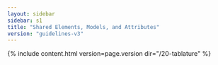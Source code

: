 ```yaml
---
layout: sidebar
sidebar: s1
title: "Shared Elements, Models, and Attributes"
version: "guidelines-v3"
---
```

{% include content.html version=page.version dir="/20-tablature" %}